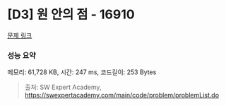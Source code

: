 # [D3] 원 안의 점 - 16910 

[문제 링크](https://swexpertacademy.com/main/code/problem/problemDetail.do?contestProbId=AYcllbDqUVgDFASR) 

### 성능 요약

메모리: 61,728 KB, 시간: 247 ms, 코드길이: 253 Bytes



> 출처: SW Expert Academy, https://swexpertacademy.com/main/code/problem/problemList.do